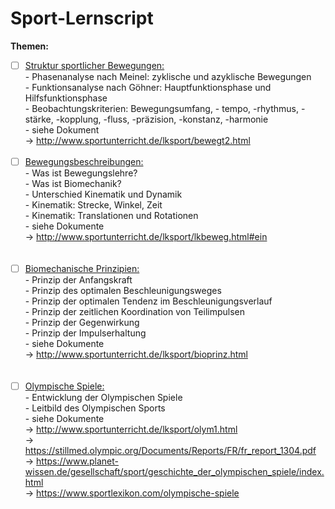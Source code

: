 # Sport-Lernscript
<b>Themen:</b> 
- [ ] <u>Struktur sportlicher Bewegungen:</u><br>
        - Phasenanalyse nach Meinel: zyklische und azyklische Bewegungen<br>
        - Funktionsanalyse nach Göhner: Hauptfunktionsphase und Hilfsfunktionsphase<br>
        - Beobachtungskriterien: Bewegungsumfang, - tempo, -rhythmus, -stärke, -kopplung, -fluss, -präzision, -konstanz, -harmonie<br>
            - siehe Dokument<br>
            → http://www.sportunterricht.de/lksport/bewegt2.html
<br><br>
- [ ] <u>Bewegungsbeschreibungen:</u><br>
        - Was ist Bewegungslehre?<br>
        - Was ist Biomechanik?<br>
        - Unterschied Kinematik und Dynamik<br>
        - Kinematik: Strecke, Winkel, Zeit<br>
        - Kinematik: Translationen und Rotationen<br>
            - siehe Dokumente<br>
            → http://www.sportunterricht.de/lksport/lkbeweg.html#ein<br>
<br><br>
- [ ] <u>Biomechanische Prinzipien:</u><br>
        - Prinzip der Anfangskraft<br>
        - Prinzip des optimalen Beschleunigungsweges<br>
        - Prinzip der optimalen Tendenz im Beschleunigungsverlauf<br>
        - Prinzip der zeitlichen Koordination von Teilimpulsen<br>
        - Prinzip der Gegenwirkung<br>
        - Prinzip der Impulserhaltung<br>
            - siehe Dokumente<br>
            → http://www.sportunterricht.de/lksport/bioprinz.html<br>
<br><br>
- [ ] <u>Olympische Spiele:</u><br>
        - Entwicklung der Olympischen Spiele<br>
        - Leitbild des Olympischen Sports<br>
            - siehe Dokumente<br>
            → http://www.sportunterricht.de/lksport/olym1.html<br>
            → https://stillmed.olympic.org/Documents/Reports/FR/fr_report_1304.pdf<br>
            → https://www.planet-wissen.de/gesellschaft/sport/geschichte_der_olympischen_spiele/index.html<br>
            → https://www.sportlexikon.com/olympische-spiele<br>
